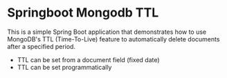 # Springboot Mongodb TTL

This is a simple Spring Boot application that demonstrates how to use MongoDB's TTL (Time-To-Live)
feature to automatically delete documents after a specified period.

- TTL can be set from a document field (fixed date)
- TTL can be set programmatically